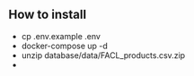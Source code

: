
## How to install

- cp .env.example .env
- docker-compose up -d
- unzip database/data/FACL_products.csv.zip
- 
